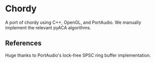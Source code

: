 # Chordy
A port of chordy using C++, OpenGL, and PortAudio. We manually implement the relevant pyACA algorithms.

## References
Huge thanks to PortAudio's lock-free SPSC ring buffer implementation. 

